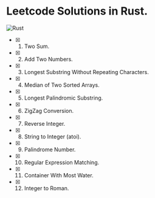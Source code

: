 # Leetcode Solutions in Rust.

![Rust](https://github.com/aguang-xyz/leetcode-rust/workflows/Rust/badge.svg)

- [x] 0001. Two Sum.
- [x] 0002. Add Two Numbers.
- [x] 0003. Longest Substring Without Repeating Characters.
- [x] 0004. Median of Two Sorted Arrays.
- [x] 0005. Longest Palindromic Substring.
- [x] 0006. ZigZag Conversion.
- [x] 0007. Reverse Integer.
- [x] 0008. String to Integer (atoi).
- [x] 0009. Palindrome Number.
- [x] 0010. Regular Expression Matching.
- [x] 0011. Container With Most Water.
- [x] 0012. Integer to Roman.
